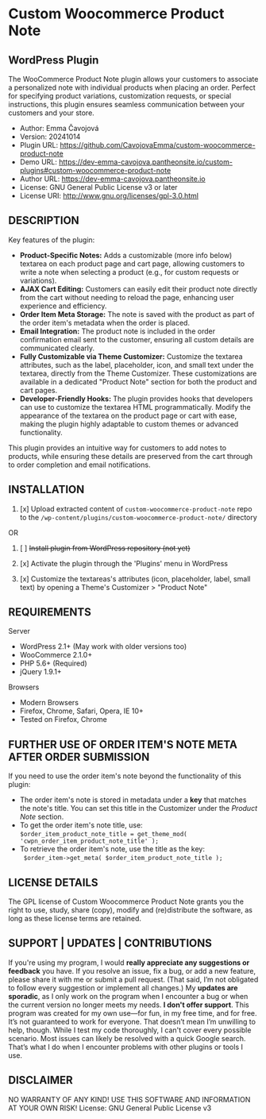 # Custom Woocommerce Product Note
## WordPress Plugin
The WooCommerce Product Note plugin allows your customers to associate a personalized note with individual products 
when placing an order. Perfect for specifying product variations, customization requests, or special instructions, 
this plugin ensures seamless communication between your customers and your store.

- Author: Emma Čavojová
- Version: 20241014
- Plugin URL: https://github.com/CavojovaEmma/custom-woocommerce-product-note
- Demo URL: https://dev-emma-cavojova.pantheonsite.io/custom-plugins#custom-woocommerce-product-note
- Author URL: https://dev-emma-cavojova.pantheonsite.io
- License: GNU General Public License v3 or later
- License URI: http://www.gnu.org/licenses/gpl-3.0.html

DESCRIPTION
-----------

Key features of the plugin:
* **Product-Specific Notes:** Adds a customizable (more info below) textarea on each product page and cart page, 
allowing customers to write a note when selecting a product (e.g., for custom requests or variations).
* **AJAX Cart Editing:** Customers can easily edit their product note directly from the cart without needing to reload
the page, enhancing user experience and efficiency.
* **Order Item Meta Storage:** The note is saved with the product as part of the order item's metadata when the order is placed.
* **Email Integration:** The product note is included in the order confirmation email sent to the customer,
ensuring all custom details are communicated clearly.
* **Fully Customizable via Theme Customizer:** Customize the textarea attributes, such as the label, placeholder, icon, 
and small text under the textarea, directly from the Theme Customizer. These customizations are available in 
a dedicated "Product Note" section for both the product and cart pages.
* **Developer-Friendly Hooks:** The plugin provides hooks that developers can use to customize the textarea HTML programmatically. Modify the appearance of the textarea on the product page or cart with ease, making the plugin highly adaptable to custom themes or advanced functionality.

This plugin provides an intuitive way for customers to add notes to products, while ensuring these details
are preserved from the cart through to order completion and email notifications.


INSTALLATION
------------

1. [x] Upload extracted content of `custom-woocommerce-product-note` repo to the `/wp-content/plugins/custom-woocommerce-product-note/` directory

OR

1. [ ] ~~Install plugin from WordPress repository (not yet)~~

2. [x] Activate the plugin through the 'Plugins' menu in WordPress
3. [x] Customize the textareas's attributes (icon, placeholder, label, small text) by opening a Theme's Customizer > "Product Note"

REQUIREMENTS
------------

Server

* WordPress 2.1+ (May work with older versions too)
* WooCommerce 2.1.0+
* PHP 5.6+ (Required)
* jQuery 1.9.1+ 

Browsers

* Modern Browsers
* Firefox, Chrome, Safari, Opera, IE 10+
* Tested on Firefox, Chrome


FURTHER USE OF ORDER ITEM'S NOTE META AFTER ORDER SUBMISSION
---
If you need to use the order item's note beyond the functionality of this plugin:
* The order item's note is stored in metadata under a **key** that matches the note's title. You can set this title in the Customizer under the *Product Note* section.
* To get the order item's note title, use:<br>
  `$order_item_product_note_title = get_theme_mod( 'cwpn_order_item_product_note_title' );`<br>
* To retrieve the order item's note, use the title as the key:<br>
` $order_item->get_meta( $order_item_product_note_title );`



LICENSE DETAILS
---------------
The GPL license of Custom Woocommerce Product Note grants you the right to use, study, share (copy), modify and (re)distribute the software, as long as these license terms are retained.

SUPPORT | UPDATES | CONTRIBUTIONS
-----------------------------

If you're using my program, I would **really appreciate any suggestions or feedback** you have. If you resolve an issue, fix a bug, or add a new feature, please share it with me or submit a pull request. (That said, I’m not obligated to follow every suggestion or implement all changes.)
My **updates are sporadic**, as I only work on the program when I encounter a bug or when the current version no longer meets my needs.
**I don't offer support**. This program was created for my own use—for fun, in my free time, and for free. It’s not guaranteed to work for everyone. That doesn’t mean I’m unwilling to help, though.
While I test my code thoroughly, I can't cover every possible scenario. Most issues can likely be resolved with a quick Google search. That’s what I do when I encounter problems with other plugins or tools I use.


DISCLAIMER
---------

NO WARRANTY OF ANY KIND! USE THIS SOFTWARE AND INFORMATION AT YOUR OWN RISK!
License: GNU General Public License v3